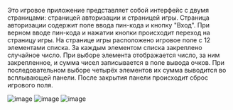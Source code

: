 Это игровое приложение представляет собой интерфейс с двумя страницами: страницей авторизации и страницей игры.
Страница авторизации содержит поле ввода пин-кода и кнопку "Вход". При верном вводе пин-кода и нажатии кнопки происходит переход на страницу игры.
На странице игры расположено игровое поле с 12 элементами списка. За каждым элементом списка закреплено случайное число. При выборе элемента отображается число, за ним закрепленное, и сумма чисел записывается в поле вывода очков. При последовательном выборе четырёх элементов их сумма выводится во всплывающей панели. После закрытия панели происходит сброс игрового поля.

![image](https://github.com/evgen-kld/exam-app/assets/84596701/9f847522-19b9-4db3-8a8c-685cbd9553b1)
![image](https://github.com/evgen-kld/exam-app/assets/84596701/0a9864f9-0011-402b-b190-799c65de6a5f)
![image](https://github.com/evgen-kld/exam-app/assets/84596701/b99dfe03-35d7-4e08-9602-09003f289ec7)
